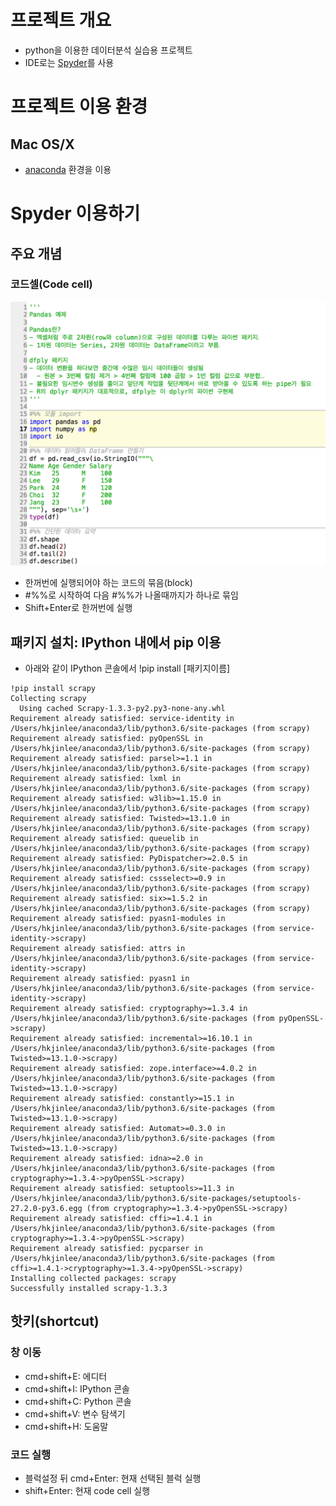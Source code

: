 # 프로젝트 개요
- python을 이용한 데이터분석 실습용 프로젝트
- IDE로는 [Spyder](https://github.com/spyder-ide/spyder)를 사용

# 프로젝트 이용 환경
## Mac OS/X
- [anaconda](https://www.continuum.io/downloads) 환경을 이용

# Spyder 이용하기
## 주요 개념
### 코드셀(Code cell)
![총 4개의 코드셀로 구성된 소스 예제](spyder_codecell.png)
- 한꺼번에 실행되어야 하는 코드의 묶음(block)
- #%%로 시작하여 다음 #%%가 나올때까지가 하나로 묶임
- Shift+Enter로 한꺼번에 실행

## 패키지 설치: IPython 내에서 pip 이용
- 아래와 같이 IPython 콘솔에서 !pip install [패키지이름]
```
!pip install scrapy
Collecting scrapy
  Using cached Scrapy-1.3.3-py2.py3-none-any.whl
Requirement already satisfied: service-identity in /Users/hkjinlee/anaconda3/lib/python3.6/site-packages (from scrapy)
Requirement already satisfied: pyOpenSSL in /Users/hkjinlee/anaconda3/lib/python3.6/site-packages (from scrapy)
Requirement already satisfied: parsel>=1.1 in /Users/hkjinlee/anaconda3/lib/python3.6/site-packages (from scrapy)
Requirement already satisfied: lxml in /Users/hkjinlee/anaconda3/lib/python3.6/site-packages (from scrapy)
Requirement already satisfied: w3lib>=1.15.0 in /Users/hkjinlee/anaconda3/lib/python3.6/site-packages (from scrapy)
Requirement already satisfied: Twisted>=13.1.0 in /Users/hkjinlee/anaconda3/lib/python3.6/site-packages (from scrapy)
Requirement already satisfied: queuelib in /Users/hkjinlee/anaconda3/lib/python3.6/site-packages (from scrapy)
Requirement already satisfied: PyDispatcher>=2.0.5 in /Users/hkjinlee/anaconda3/lib/python3.6/site-packages (from scrapy)
Requirement already satisfied: cssselect>=0.9 in /Users/hkjinlee/anaconda3/lib/python3.6/site-packages (from scrapy)
Requirement already satisfied: six>=1.5.2 in /Users/hkjinlee/anaconda3/lib/python3.6/site-packages (from scrapy)
Requirement already satisfied: pyasn1-modules in /Users/hkjinlee/anaconda3/lib/python3.6/site-packages (from service-identity->scrapy)
Requirement already satisfied: attrs in /Users/hkjinlee/anaconda3/lib/python3.6/site-packages (from service-identity->scrapy)
Requirement already satisfied: pyasn1 in /Users/hkjinlee/anaconda3/lib/python3.6/site-packages (from service-identity->scrapy)
Requirement already satisfied: cryptography>=1.3.4 in /Users/hkjinlee/anaconda3/lib/python3.6/site-packages (from pyOpenSSL->scrapy)
Requirement already satisfied: incremental>=16.10.1 in /Users/hkjinlee/anaconda3/lib/python3.6/site-packages (from Twisted>=13.1.0->scrapy)
Requirement already satisfied: zope.interface>=4.0.2 in /Users/hkjinlee/anaconda3/lib/python3.6/site-packages (from Twisted>=13.1.0->scrapy)
Requirement already satisfied: constantly>=15.1 in /Users/hkjinlee/anaconda3/lib/python3.6/site-packages (from Twisted>=13.1.0->scrapy)
Requirement already satisfied: Automat>=0.3.0 in /Users/hkjinlee/anaconda3/lib/python3.6/site-packages (from Twisted>=13.1.0->scrapy)
Requirement already satisfied: idna>=2.0 in /Users/hkjinlee/anaconda3/lib/python3.6/site-packages (from cryptography>=1.3.4->pyOpenSSL->scrapy)
Requirement already satisfied: setuptools>=11.3 in /Users/hkjinlee/anaconda3/lib/python3.6/site-packages/setuptools-27.2.0-py3.6.egg (from cryptography>=1.3.4->pyOpenSSL->scrapy)
Requirement already satisfied: cffi>=1.4.1 in /Users/hkjinlee/anaconda3/lib/python3.6/site-packages (from cryptography>=1.3.4->pyOpenSSL->scrapy)
Requirement already satisfied: pycparser in /Users/hkjinlee/anaconda3/lib/python3.6/site-packages (from cffi>=1.4.1->cryptography>=1.3.4->pyOpenSSL->scrapy)
Installing collected packages: scrapy
Successfully installed scrapy-1.3.3
```

## 핫키(shortcut)
### 창 이동
- cmd+shift+E: 에디터
- cmd+shift+I: IPython 콘솔
- cmd+shift+C: Python 콘솔
- cmd+shift+V: 변수 탐색기
- cmd+shift+H: 도움말

### 코드 실행
- 블럭설정 뒤 cmd+Enter: 
현재 선택된 블럭 실행
- shift+Enter: 현재 code cell 실행
